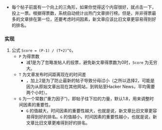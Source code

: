 - 每个帖子前面有一个向上的三角形，如果你觉得这个内容很好，就点击一下，投上一票。根据得票数，系统自动统计出热门文章排行榜。但是，并非得票最多的文章排在第一位，还要考虑时间因素，新文章应该比旧文章更容易得到好的排名。


### 实现
1. 公式 `Score = (P-1) / (T+2)^G`，
   - `P` 为得票数
     - 减1是为了忽略发帖人的投票，避免新文章得票数为0时，`Score` 为无穷大。
   - `T` 为文章发布时间距离现在的时间差
     - ，加上2是为了防止最新的帖子导致分母过小（之所以选择2，可能是因为从原始文章出现在其他网站，到转贴至Hacker News，平均需要两个小时）。
   - `G` 为一个常数("重力因子")，即帖子往下拉的力量，默认1.8，用来调整时间因素的重要性。
     - `G` 的值越大，时间因素的重要性越大，也就是说，新文章比旧文章更容易得到好的排名。`G` 的值越小，时间因素的重要性越小，也就是说，新文章比旧文章更难得到好的排名。

